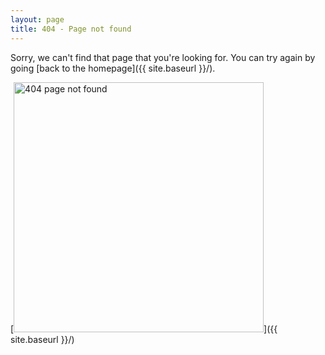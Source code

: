 ```yaml
---
layout: page
title: 404 - Page not found
---
```


Sorry, we can't find that page that you're looking for. You can try again by going [back to the homepage]({{ site.baseurl }}/).

[<img src="{{ site.baseurl }}/images/404_test_signal.jpg" alt="404 page not found" style="width: 400px;"/>]({{ site.baseurl }}/)
